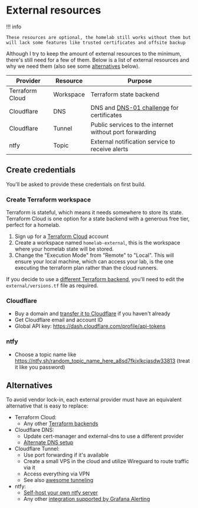 # External resources

!!! info

    These resources are optional, the homelab still works without them but will lack some features like trusted certificates and offsite backup

Although I try to keep the amount of external resources to the minimum, there's still need for a few of them.
Below is a list of external resources and why we need them (also see some [alternatives](#alternatives) below).

| Provider        | Resource  | Purpose                                                                                                     |
| --------        | --------  | -------                                                                                                     |
| Terraform Cloud | Workspace | Terraform state backend                                                                                     |
| Cloudflare      | DNS       | DNS and [DNS-01 challenge](https://letsencrypt.org/docs/challenge-types/#dns-01-challenge) for certificates |
| Cloudflare      | Tunnel    | Public services to the internet without port forwarding                                                     |
| ntfy            | Topic     | External notification service to receive alerts                                                             |

## Create credentials

You'll be asked to provide these credentials on first build.

### Create Terraform workspace

Terraform is stateful, which means it needs somewhere to store its state. Terraform Cloud is one option for a state backend with a generous free tier, perfect for a homelab.

1. Sign up for a [Terraform Cloud](https://cloud.hashicorp.com/products/terraform) account
2. Create a workspace named `homelab-external`, this is the workspace where your homelab state will be stored.
3. Change the "Execution Mode" from "Remote" to "Local". This will ensure your local machine, which can access your lab, is the one executing the terraform plan rather than the cloud runners.

If you decide to use a [different Terraform backend](https://www.terraform.io/language/settings/backends#available-backends), you'll need to edit the `external/versions.tf` file as required.

### Cloudflare

- Buy a domain and [transfer it to Cloudflare](https://developers.cloudflare.com/registrar/get-started/transfer-domain-to-cloudflare) if you haven't already
- Get Cloudflare email and account ID
- Global API key: <https://dash.cloudflare.com/profile/api-tokens>

<!-- TODO switch to API token instead of API key? -->
<!-- Terraform API token summary: -->

<!-- ``` -->
<!-- This API token will affect the below accounts and zones, along with their respective permissions -->

<!-- └── Khue Doan - Argo Tunnel:Edit, Account Settings:Read -->
<!--     └── khuedoan.com - Zone:Read, DNS:Edit -->

<!-- Client IP Address Filtering -->

<!-- └── Is in - 117.xxx.xxx.xxx, 2402:xxx:xxx:xxx:xxx:xxx:xxx:xxx -->
<!-- ``` -->

<!-- ### Create Minio keys -->

<!-- TODO: skip this for now -->

<!-- ### Create AWS API key -->

<!-- TODO: skip this for now -->

### ntfy

- Choose a topic name like <https://ntfy.sh/random_topic_name_here_a8sd7fkjxlkcjasdw33813> (treat it like you password)

## Alternatives

To avoid vendor lock-in, each external provider must have an equivalent alternative that is easy to replace:

- Terraform Cloud:
    - Any other [Terraform backends](https://www.terraform.io/language/settings/backends)
- Cloudflare DNS:
    - Update cert-manager and external-dns to use a different provider
    - [Alternate DNS setup](../../how-to-guides/alternate-dns-setup.md)
- Cloudflare Tunnel:
    - Use port forwarding if it's available
    - Create a small VPS in the cloud and utilize Wireguard to route traffic via it
    - Access everything via VPN
    - See also [awesome tunneling](https://github.com/anderspitman/awesome-tunneling)
- ntfy:
    - [Self-host your own ntfy server](https://docs.ntfy.sh/install)
    - Any other [integration supported by Grafana Alerting](https://grafana.com/docs/grafana/latest/alerting/alerting-rules/manage-contact-points/integrations/#list-of-supported-integrations)
